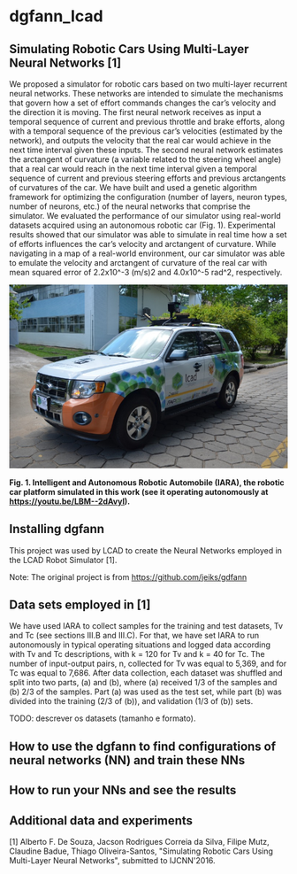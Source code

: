 # dgfann_lcad

## Simulating Robotic Cars Using Multi-Layer Neural Networks [1]

We proposed a simulator for robotic cars based on two multi-layer recurrent neural networks. These networks are intended to simulate the mechanisms that govern how a set of effort commands changes the car’s velocity and the direction it is moving. The first neural network receives as input a temporal sequence of current and previous throttle and brake efforts, along with a temporal sequence of the previous car’s velocities (estimated by the network), and outputs the velocity that the real car would achieve in the next time interval given these inputs. The second neural network estimates the arctangent of curvature (a variable related to the steering wheel angle) that a real car would reach in the next time interval given a temporal sequence of current and previous steering efforts and previous arctangents of curvatures of the car. 
We have built and used a genetic algorithm framework for optimizing the configuration (number of layers, neuron types, number of neurons, etc.) of the neural networks that comprise the simulator.
We evaluated the performance of our simulator using real-world datasets acquired using an autonomous robotic car (Fig. 1). Experimental results showed that our simulator was able to simulate in real time how a set of efforts influences the car’s velocity and arctangent of curvature. While navigating in a map of a real-world environment, our car simulator was able to emulate the velocity and arctangent of curvature of the real car with mean squared error of 2.2x10^-3 (m/s)2 and 4.0x10^-5 rad^2, respectively.

![alt text](IARA.jpg)

**Fig. 1.	Intelligent and Autonomous Robotic Automobile (IARA), the robotic car platform simulated in this work (see it operating autonomously at https://youtu.be/LBM--2dAvyI).**

## Installing dgfann

This project was used by LCAD to create the Neural Networks employed in the LCAD Robot Simulator [1].

Note: The original project is from https://github.com/jeiks/gdfann

## Data sets employed in [1]

We have used IARA to collect samples for the training and test datasets, Tv and Tc (see sections III.B and III.C). For that, we have set IARA to run autonomously in typical operating situations and logged data according with Tv and Tc descriptions, with k = 120 for Tv and k = 40 for Tc. The number of input-output pairs, n, collected for Tv was equal to 5,369, and for Tc was equal to 7,686. After data collection, each dataset was shuffled and split into two parts, (a) and (b), where (a) received 1/3 of the samples and (b) 2/3 of the samples. Part (a) was used as the test set, while part (b) was divided into the training (2/3 of (b)), and validation (1/3 of (b)) sets. 

TODO: descrever os datasets (tamanho e formato).

## How to use the dgfann to find configurations of neural networks (NN) and train these NNs

## How to run your NNs and see the results

## Additional data and experiments

[1] Alberto F. De Souza, Jacson Rodrigues Correia da Silva, Filipe Mutz, Claudine Badue, Thiago Oliveira-Santos, "Simulating Robotic Cars Using Multi-Layer Neural Networks", submitted to IJCNN'2016.
